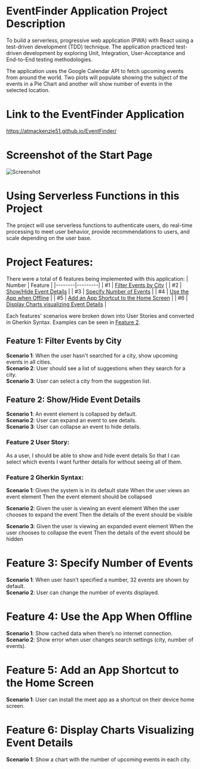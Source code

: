 # EventFinder Application Project Description
To build a serverless, progressive web application (PWA) with React using a
test-driven development (TDD) technique. The application practiced test-driven development by exploring Unit, Integration, User-Acceptance and End-to-End testing methodologies.  

The application uses the Google Calendar API to fetch upcoming events from around the world. Two plots will populate showing the subject of the events in a Pie Chart and another will show number of events in the selected location. 

# Link to the EventFinder Application
https://atmackenzie51.github.io/EventFinder/

# Screenshot of the Start Page
![Screenshot](build/Achievement_4.png)

# Using Serverless Functions in this Project
The project will use serverless functions to authenticate users, do real-time processing to meet user behavior, provide recommendations to users, and scale depending on the user base. 

# Project Features:
There were a total of 6 features being implemented with this application:
| Number | Feature |
|--------|---------|
|   #1   | [Filter Events by City](#feature-1) |
|   #2   | [Show/Hide Event Details](#feature-2) |
|   #3   | [Specify Number of Events](#feature-3) |
|   #4   | [Use the App when Offline](#feature-4) |
|   #5   | [Add an App Shortcut to the Home Screen](#feature-5) |
|   #6   | [Display Charts visualizing Event Details](#feature-6) |

Each features' scenarios were broken down into User Stories and converted in Gherkin Syntax. Examples can be seen in [Feature 2](#feature-2).

<a name="feature-1"></a>

## Feature 1: Filter Events by City
**Scenario 1**: When the user hasn't searched for a city, show upcoming events in all cities.  
**Scenario 2**: User should see a list of suggestions when they search for a city.  
**Scenario 3**: User can select a city from the suggestion list.  

<a name="feature-2"></a>

## Feature 2: Show/Hide Event Details
**Scenario 1**: An event element is collapsed by default.  
**Scenario 2**: User can expand an event to see details.  
**Scenario 3**: User can collapse an event to hide details.  

### Feature 2 User Story:
As a user,
I should be able to show and hide event details
So that I can select which events I want further details for without seeing all of them.

### Feature 2 Gherkin Syntax:
**Scenario 1**: Given the system is in its default state
When the user views an event element
Then the event element should be collapsed

**Scenario 2**: Given the user is viewing an event element
When the user chooses to expand the event
Then the details of the event should be visible

**Scenario 3**: Given the user is viewing an expanded event element
When the user chooses to collapse the event
Then the details of the event should be hidden

<a name="feature-3"></a>

# Feature 3: Specify Number of Events
**Scenario 1**: When user hasn’t specified a number, 32 events are shown by default.  
**Scenario 2**: User can change the number of events displayed.  

<a name="feature-4"></a>

# Feature 4: Use the App When Offline
**Scenario 1**: Show cached data when there’s no internet connection.  
**Scenario 2**: Show error when user changes search settings (city, number of events).  

<a name="feature-5"></a>

# Feature 5: Add an App Shortcut to the Home Screen
**Scenario 1**: User can install the meet app as a shortcut on their device home screen.  

<a name="feature-6"></a>

# Feature 6: Display Charts Visualizing Event Details
**Scenario 1**: Show a chart with the number of upcoming events in each city.  
